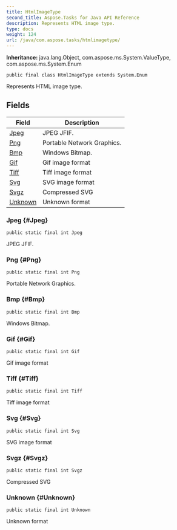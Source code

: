 ```yaml
---
title: HtmlImageType
second_title: Aspose.Tasks for Java API Reference
description: Represents HTML image type.
type: docs
weight: 124
url: /java/com.aspose.tasks/htmlimagetype/
---
```


**Inheritance:**
java.lang.Object, com.aspose.ms.System.ValueType, com.aspose.ms.System.Enum
```
public final class HtmlImageType extends System.Enum
```

Represents HTML image type.
## Fields

| Field | Description |
| --- | --- |
| [Jpeg](#Jpeg) | JPEG JFIF. |
| [Png](#Png) | Portable Network Graphics. |
| [Bmp](#Bmp) | Windows Bitmap. |
| [Gif](#Gif) | Gif image format |
| [Tiff](#Tiff) | Tiff image format |
| [Svg](#Svg) | SVG image format |
| [Svgz](#Svgz) | Compressed SVG |
| [Unknown](#Unknown) | Unknown format |
### Jpeg {#Jpeg}
```
public static final int Jpeg
```


JPEG JFIF.

### Png {#Png}
```
public static final int Png
```


Portable Network Graphics.

### Bmp {#Bmp}
```
public static final int Bmp
```


Windows Bitmap.

### Gif {#Gif}
```
public static final int Gif
```


Gif image format

### Tiff {#Tiff}
```
public static final int Tiff
```


Tiff image format

### Svg {#Svg}
```
public static final int Svg
```


SVG image format

### Svgz {#Svgz}
```
public static final int Svgz
```


Compressed SVG

### Unknown {#Unknown}
```
public static final int Unknown
```


Unknown format

